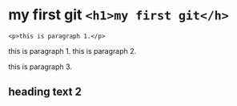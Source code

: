 # my first git `<h1>my first git</h>`

`<p>this is paragraph 1.</p>`

this is paragraph 1.
this is paragraph 2.

this is paragraph 3.

## heading text 2

###
